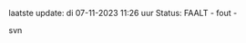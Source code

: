 laatste update: 
di 07-11-2023 11:26   uur 
Status: FAALT - fout - 
<div class="service R">svn</div>